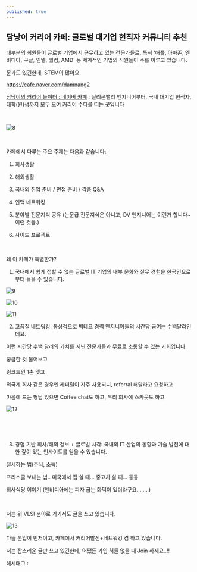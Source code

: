 ```yaml
---
published: true
---
```

## 담낭이 커리어 카페: 글로벌 대기업 현직자 커뮤니티 추천

대부분의 회원들이 글로벌 기업에서 근무하고 있는 전문가들로, 특히 '애플, 아마존, 엔비디아, 구글, 인텔, 퀄컴, AMD' 등 세계적인 기업의 직원들이 주를 이루고 있습니다.

문과도 있긴한데, STEM이 많아요.

https://cafe.naver.com/damnang2

[담낭이의 커리어 놀이터 : 네이버 카페](https://cafe.naver.com/damnang2) : 실리콘밸리 엔지니어부터, 국내 대기업 현직자, 대학(원)생까지 모두 모여 커리어 수다를 떠는 곳입니다

​

![8](/asset/img/223496839846/8.png)

​

카페에서 다루는 주요 주제는 다음과 같습니다:

1. 회사생활

2. 해외생활

3. 국내외 취업 준비 / 면접 준비 / 각종 Q&A

4. 인맥 네트워킹

5. 분야별 전문지식 공유 (논문급 전문지식은 아니고, DV 엔지니어는 이런거 합니다~ 이런 것들.)

6. 사이드 프로젝트

​

왜 이 카페가 특별한가?

1. 국내에서 쉽게 접할 수 없는 글로벌 IT 기업의 내부 문화와 실무 경험을 한국인으로부터 들을 수 있습니다.

![9](/asset/img/223496839846/9.png)

![10](/asset/img/223496839846/10.png)

![11](/asset/img/223496839846/11.png)

2. 고품질 네트워킹: 통상적으로 빅테크 경력 엔지니어들의 시간당 급여는 수백달러인데요.

이런 시간당 수백 달러의 가치를 지닌 전문가들과 무료로 소통할 수 있는 기회입니다.

궁금한 것 물어보고

링크드인 1촌 맺고

외국계 회사 같은 경우엔 레퍼럴이 자주 사용되니, referral 해달라고 요청하고

마음에 드는 형님 있으면 Coffee chat도 하고, 우리 회사에 스카웃도 하고

![12](/asset/img/223496839846/12.png)

​

​

3. 경험 기반 회사/해외 정보 + 글로벌 시각: 국내외 IT 산업의 동향과 기술 발전에 대한 깊이 있는 인사이트를 얻을 수 있습니다.

절세하는 법(주식, 소득)

프리스쿨 보내는 법.. 미국에서 집 살 때... 중고차 살 때... 등등

회사식당 이야기 (엔비디아에는 피자 굽는 화덕이 있더라구요........)

​

저는 뭐 VLSI 분야로 거기서도 글을 쓰고 있습니다.

![13](/asset/img/223496839846/13.png)

다들 본업이 먼저이고, 카페에서 커리어발전+네트워킹 겸 하고 있습니다.

저는 잡스러운 글만 쓰고 있긴한데, 어쨌든 가입 허들 없을 때 Join 하세요..!! 

 해시태그 : 